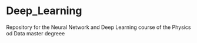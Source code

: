 # Deep_Learning
Repository for the Neural Network and Deep Learning course of the Physics od Data master degreee
